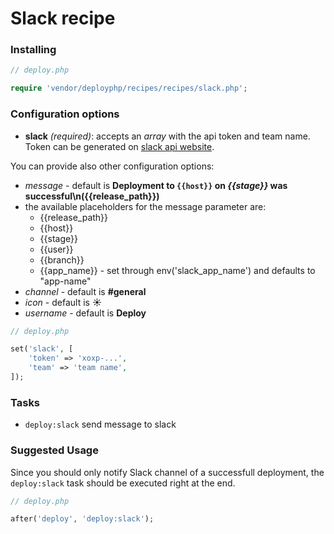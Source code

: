 # Slack recipe

### Installing

```php
// deploy.php

require 'vendor/deployphp/recipes/recipes/slack.php';
```

### Configuration options

- **slack** *(required)*: accepts an *array* with the api token and team name. Token can be generated on [slack api website](https://api.slack.com/web]).

You can provide also other configuration options:

 - *message* - default is **Deployment to `{{host}}` on *{{stage}}* was successful\n({{release_path}})**
  - the available placeholders for the message parameter are:
    - {{release_path}}
    - {{host}}
    - {{stage}}
    - {{user}}
    - {{branch}}
    - {{app_name}} - set through env('slack_app_name') and defaults to "app-name"
 - *channel* - default is **#general**
 - *icon* - default is **:sunny:**
 - *username* - default is **Deploy**


```php
// deploy.php

set('slack', [
    'token' => 'xoxp-...',
    'team' => 'team name',
]);
```

### Tasks

- `deploy:slack` send message to slack

### Suggested Usage

Since you should only notify Slack channel of a successfull deployment, the `deploy:slack` task should be executed right at the end.

```php
// deploy.php

after('deploy', 'deploy:slack');
```